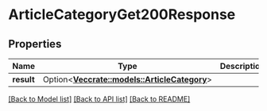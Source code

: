 # ArticleCategoryGet200Response

## Properties

Name | Type | Description | Notes
------------ | ------------- | ------------- | -------------
**result** | Option<[**Vec<crate::models::ArticleCategory>**](articleCategory.md)> |  | [optional]

[[Back to Model list]](../README.md#documentation-for-models) [[Back to API list]](../README.md#documentation-for-api-endpoints) [[Back to README]](../README.md)


